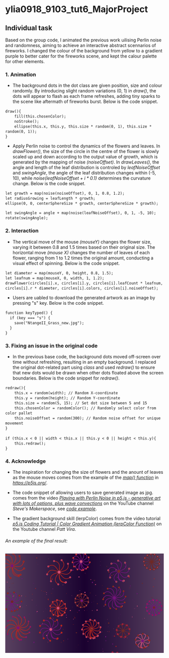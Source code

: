 # ylia0918_9103_tut6_MajorProject
## Individual task

Based on the group code, I animated the previous work uilising Perlin noise and randomness, aiming to achieve an interactive abstract scennarios of fireworks. I changed the colour of the background from yellow to a gradient purple to better cater for the fireworks scene, and kept the calour palette for other elements.

### 1. Animation
- The background dots in the dot class are given position, size and colour randomly. By introducing slight random variations (0, 1) in *draw()*, the dots will appear to flash as each frame refreshes, adding tiny sparks to the scene like aftermath of fireworks burst. Below is the code snippet.
```
draw(){
    fill(this.chosenColor);
    noStroke();
    ellipse(this.x, this.y, this.size * random(0, 1), this.size * random(0, 1));
}
```

- Apply Perlin noise to control the dynamics of the flowers and leaves. In *drawFlower()*, the size of the circle in the centre of the flower is slowly scaled up and down according to the output value of growth, which is generated by the mapping of noise *(noiseOffset)*. In *drawLeaves()*, the angle and length of the leaf distribution is controled by *leafNoiseOffset* and *swingAngle*, the angle of the leaf distribution changes within (-5, 10), while *noise(leafNoiseOffset + i * 0.1)* determines the curvature change. Below is the code snippet.
```
let growth = map(noise(noiseOffset), 0, 1, 0.8, 1.2);
let radiusGrowing = leafLength * growth;
ellipse(0, 0, centerSphereSize * growth, centerSphereSize * growth);
```
```
let swingAngle = angle + map(noise(leafNoiseOffset), 0, 1, -5, 10);
rotate(swingAngle);
```

### 2. Interaction
- The vertical move of the mouse *(mouseY)* changes the flower size, varying it between 0.8 and 1.5 times based on their original size. The horizontal move *(mouse X)* changes the number of leaves of each flower, ranging from 1 to 1.2 times the original amount, conducting a visual effect of spinning. Below is the code snippet.
```
let diameter = map(mouseY, 0, height, 0.8, 1.5); 
let leafnum = map(mouseX, 0, width, 1, 1.2);
drawFlower(circles[i].x, circles[i].y, circles[i].leafCount * leafnum, circles[i].r * diameter, circles[i].colors, circles[i].noiseOffset);
```

- Users are uabled to download the generated artwork as an image by pressing "s" key. Below is the code snippet.
```
function keyTyped() {
  if (key === "s") {
    save("NtangeII_Grass_new.jpg");
  }
}
```

### 3. Fixing an issue in the original code
- In the previous base code, the background dots moved off-screen over time without refreshing, resulting in an empty background. I replaced the original dot-related part using *class* and used *redraw()* to ensure that new dots would be drawn when other dots floated above the screen boundaries. Below is the code snippet for *redraw()*.
```
redraw(){
    this.x = random(width); // Random X-coordinate
    this.y = random(height); // Random Y-coordinate
    this.size = random(5, 15); // Set dot size between 5 and 15
    this.chosenColor = randomColor(); // Randomly select color from color pallet
    this.noiseOffset = random(300); // Random noise offset for unique movement
}

if (this.x < 0 || width < this.x || this.y < 0 || height < this.y){
    this.redraw();
}
```

### 4. Acknowledge
- The inspiration for changing the size of flowers and the anount of leaves as the mouse moves comes from the example of the *[map() function](https://p5js.org/examples/calculating-values-map/)* in *https://p5js.org/*.

- The code snippet of allowing users to save generated image as jpg. comes from the video *[Playing with Perlin Noise in p5.js - generative art with lots of options, plus wave convections](https://www.youtube.com/watch?v=CSMcrKouQ3o&list=LL)* on the YouTube channel *Steve's Makerspace*, see *[code example](https://editor.p5js.org/StevesMakerspace/sketches/qTjXhdC8t)*.

- The gradient background skill (lerpColor) comes from the video tutorial *[p5.js Coding Tutorial | Color Gradient Animation (lerpColor Function)](https://www.youtube.com/watch?v=lPgscmgxcH0)* on the Youtube channel *Patt Vira*.

###### An example of the final result:
![An example of the final result](readmeImages/Example_FinalEffect.png)
